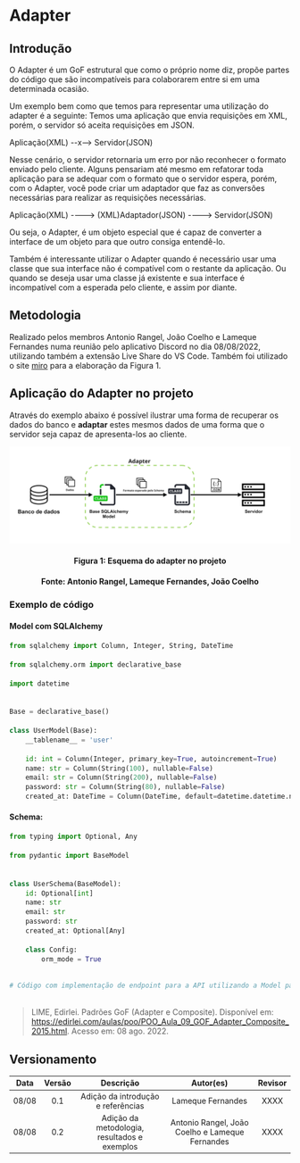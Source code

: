 # Adapter

## Introdução

O Adapter é um GoF estrutural que como o próprio nome diz, propõe partes do código que são incompatíveis para colaborarem entre si em uma determinada ocasião.
 
Um exemplo bem como que temos para representar uma utilização do adapter é a seguinte: Temos uma aplicação que envia requisições em XML, porém, o servidor só aceita requisições em JSON.
 
Aplicação(XML) --x--> Servidor(JSON)
 
Nesse cenário, o servidor retornaria um erro por não reconhecer o formato enviado pelo cliente. Alguns pensariam até mesmo em refatorar toda aplicação para se adequar com o formato que o servidor espera, porém, com o Adapter, você pode criar um adaptador que faz as conversões necessárias para realizar as requisições necessárias.
 
Aplicação(XML) ----> (XML)Adaptador(JSON) ----> Servidor(JSON)
 
Ou seja, o Adapter, é um objeto especial que é capaz de converter a interface de um objeto para que outro consiga entendê-lo.
 
Também é interessante utilizar o Adapter quando é necessário usar uma classe que sua interface não é compatível com o restante da aplicação. Ou quando se deseja usar uma classe já existente e sua interface é incompatível com a esperada pelo cliente, e assim por diante.


## Metodologia

Realizado pelos membros Antonio Rangel, João Coelho e Lameque Fernandes numa reunião pelo aplicativo Discord no dia 08/08/2022, utilizando também a extensão Live Share do VS Code. Também foi utilizado o site [miro](https://miro.com/pt/) para a elaboração da Figura 1.


## Aplicação do Adapter no projeto

Através do exemplo abaixo é possível ilustrar uma forma de recuperar os dados do banco e **adaptar** estes mesmos dados de uma forma que o servidor seja capaz de apresenta-los ao cliente. 

![Adapter](../assets/img/Esquema_do_adapter.jpg)
<h4 align = "center">Figura 1: Esquema do adapter no projeto</h4>
<h4 align = "center">Fonte: Antonio Rangel, Lameque Fernandes, João Coelho</h4>

### Exemplo de código

#### Model com SQLAlchemy

```python
from sqlalchemy import Column, Integer, String, DateTime

from sqlalchemy.orm import declarative_base

import datetime


Base = declarative_base()

class UserModel(Base):
    __tablename__ = 'user'

    id: int = Column(Integer, primary_key=True, autoincrement=True)
    name: str = Column(String(100), nullable=False)
    email: str = Column(String(200), nullable=False)
    password: str = Column(String(80), nullable=False)
    created_at: DateTime = Column(DateTime, default=datetime.datetime.now, nullable=False)

```


#### Schema:

```python
from typing import Optional, Any

from pydantic import BaseModel


class UserSchema(BaseModel):
    id: Optional[int]
    name: str
    email: str
    password: str
    created_at: Optional[Any]

    class Config:
        orm_mode = True
```

```python

# Código com implementação de endpoint para a API utilizando a Model para realizar a busca no banco e o Schema para retornar os dados para o servidor 
 
```

> LIME, Edirlei. Padrões GoF (Adapter e Composite). Disponível em: https://edirlei.com/aulas/poo/POO_Aula_09_GOF_Adapter_Composite_2015.html. Acesso em: 08 ago. 2022.


## Versionamento

| Data  | Versão |                     Descrição                      |  Autor(es)  | Revisor |
| :---: | :----: | :------------------------------------------------: | :---------: | :-----: |
| 08/08 |  0.1   | Adição da introdução e referências                  | Lameque Fernandes        |  XXXX   |
| 08/08 |  0.2   | Adição da metodologia, resultados e exemplos        | Antonio Rangel, João Coelho e Lameque Fernandes        |  XXXX   |